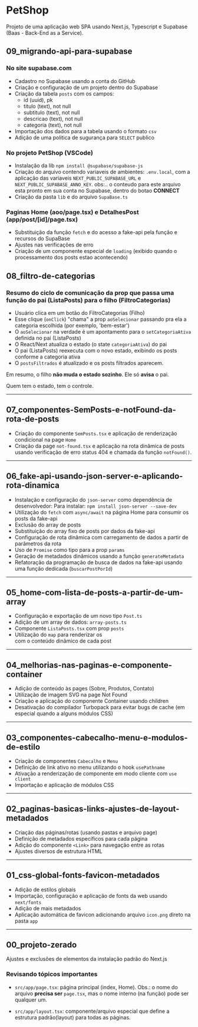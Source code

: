 # PetShop

Projeto de uma aplicação web SPA usando Next.js, Typescript e Supabase (Baas - Back-End as a Service).

## 09_migrando-api-para-supabase

### No site supabase.com

- Cadastro no Supabase usando a conta do GitHub
- Criação e configuração de um projeto dentro do Supabase
- Criação da tabela `posts` com os campos:
    - id (uuid), pk
    - titulo (text), not null
    - subtitulo (text), not null
    - descricao (text), not null
    - categoria (text), not null
- Importação dos dados para a tabela usando o formato `csv`
- Adição de uma politica de sugurança para `SELECT` publico

### No projeto PetShop (VSCode)

- Instalação da lib `npm install @supabase/supabase-js`
- Criação do arquivo contendo variaveis de ambientes: `.env.local`, com a aplicação das variaveis `NEXT_PUBLIC_SUPABASE_URL` e `NEXT_PUBLIC_SUPABASE_ANNO_KEY`. obs:.. o conteudo para este arquivo esta pronto em sua conta no Supabase, dentro do botao **CONNECT**
- Criação da pasta `lib` e do arquivo `SupaBase.ts`

### Paginas Home (aoo/page.tsx) e DetalhesPost (app/post/[id]/page.tsx)

- Substituição da função `fetch` e do acesso a fake-api pela função e recursos do SupaBase
- Ajustes nas verificações de erro
- Criação de um componente especial de `loading` (exibido quando o processamento dos posts estao acontecendo)


## 08_filtro-de-categorias

### Resumo do ciclo de comunicação da prop que passa uma função do pai (ListaPosts) para o filho (FiltroCategorias)

- Usuário clica em um botão do FiltroCategorias (Filho)
- Esse clique (`onClick`) "chama" a prop `aoSelecionar` passando pra ela a categoria escolhida (por exemplo, 'bem-estar')
- O `aoSelecionar` na verdade é um apontamento para o `setCategoriaAtiva` definida no pai (ListaPosts)
- O React/Next atualiza o estado (o state `categoriaAtiva`) do pai
- O pai (ListaPosts) reexecuta com o novo estado, exibindo os posts conforme a categoria ativa
- O `postsFiltrados` é atualizado e os posts filtrados aparecem.

Em resumo, o filho **não muda o estado sozinho**. Ele só **avisa** o pai.

Quem tem o estado, tem o controle.

---

## 07_componentes-SemPosts-e-notFound-da-rota-de-posts

- Criação do componente `SemPosts.tsx` e aplicação de renderização condicional na page `Home`
- Criação da page `not-found.tsx` e aplicação na rota dinâmica de posts usando verificação de erro status 404 e chamada da função `notFound()`.

---

## 06_fake-api-usando-json-server-e-aplicando-rota-dinamica

- Instalação e configuração do `json-server` como dependência de desenvolvedor: Para instalar: `npm install json-server --save-dev`
- Utilização do `fetch` com `async/await` na página Home para consumir os posts da fake-api
- Exclusão do array de posts
- Substituição do array fixo de posts por dados da fake-api
- Configuração de rota dinâmica com carregamento de dados a partir de parâmetros da rota
- Uso de `Promise` como tipo para a prop `params`
- Geração de metadados dinâmicos usando a função `generateMetadata`
- Refatoração da programação de busca de dados na fake-api usando uma função dedicada (`buscarPostPorId`)

---

## 05_home-com-lista-de-posts-a-partir-de-um-array

- Configuração e exportação de um novo tipo `Post.ts`
- Adição de um array de dados: `array-posts.ts`
- Componente `ListaPosts.tsx` com prop `posts`
- Utilização do `map` para renderizar os <article> com o conteúdo dinâmico de cada post

---

## 04_melhorias-nas-paginas-e-componente-container

- Adição de conteúdo às pages (Sobre, Produtos, Contato)
- Utilização de imagem SVG na page Not Found
- Criação e aplicação do componente Container usando children
- Desativação do compilador Turbopack para evitar bugs de cache (em especial quando a alguns módulos CSS)

---

## 03_componentes-cabecalho-menu-e-modulos-de-estilo

- Criação de componentes `Cabecalho` e `Menu`
- Definição de link ativo no menu utilizando o hook `usePathname`
- Ativação a renderização de componente em modo cliente com `use client`
- Importação e aplicação de módulos CSS

---

## 02_paginas-basicas-links-ajustes-de-layout-metadados

- Criação das páginas/rotas (usando pastas e arquivo page)
- Definição de metadados específicos para cada página
- Adição do componente `<Link>` para navegação entre as rotas
- Ajustes diversos de estrutura HTML

---

## 01_css-global-fonts-favicon-metadados

- Adição de estilos globais
- Importação, configuração e aplicação de fonts da web usando `next/fonts`
- Adição de mais metadados
- Aplicação automática de favicon adicionando arquivo `icon.png` direto na pasta `app`

---

## 00_projeto-zerado

Ajustes e exclusões de elementos da instalação padrão do Next.js

### Revisando tópicos importantes

- `src/app/page.tsx`: página principal (index, Home). Obs.: o nome do arquivo **precisa ser** `page.tsx`, mas o nome interno (na função) pode ser qualquer um.

- `src/app/layout.tsx`: componente/arquivo especial que define a estrutura padrão(layout) para todas as páginas.
